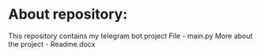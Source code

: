 
# About repository:
This repository contains my telegram bot project
File - main.py
More about the project - Readme.docx
